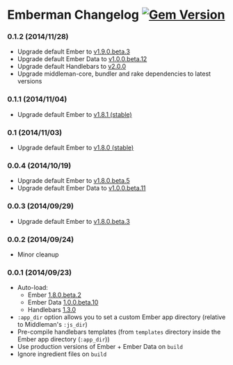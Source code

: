 # Emberman Changelog [![Gem Version](https://badge.fury.io/rb/emberman.svg)](http://badge.fury.io/rb/emberman)

### 0.1.2 (2014/11/28)
- Upgrade default Ember to [v1.9.0.beta.3](https://github.com/emberjs/ember.js/blob/v1.9.0-beta.3/CHANGELOG.md)
- Upgrade default Ember Data to [v1.0.0.beta.12](https://github.com/emberjs/data/blob/v1.0.0-beta.12/CHANGELOG.md)
- Upgrade default Handlebars to [v2.0.0](https://github.com/wycats/handlebars.js/blob/v2.0.0/release-notes.md)
- Upgrade middleman-core, bundler and rake dependencies to latest versions

### 0.1.1 (2014/11/04)
- Upgrade default Ember to [v1.8.1 (stable)](https://github.com/emberjs/ember.js/blob/v1.8.1/CHANGELOG.md)

### 0.1 (2014/11/03)
- Upgrade default Ember to [v1.8.0 (stable)](https://github.com/emberjs/ember.js/blob/v1.8.0/CHANGELOG.md)

### 0.0.4 (2014/10/19)
- Upgrade default Ember to [v1.8.0.beta.5](https://github.com/emberjs/ember.js/blob/v1.8.0-beta.5/CHANGELOG.md)
- Upgrade default Ember Data to [v1.0.0.beta.11](https://github.com/emberjs/data/blob/v1.0.0-beta.11/CHANGELOG.md)

### 0.0.3 (2014/09/29)
- Upgrade default Ember to [v1.8.0.beta.3](https://github.com/emberjs/ember.js/blob/v1.8.0-beta.3/CHANGELOG.md)

### 0.0.2 (2014/09/24)
- Minor cleanup

### 0.0.1 (2014/09/23)
- Auto-load:
  + Ember [1.8.0.beta.2](https://github.com/emberjs/ember.js/releases/tag/v1.8.0-beta.2)
  + Ember Data [1.0.0.beta.10](https://github.com/emberjs/data/releases/tag/v1.0.0-beta.10)
  + Handlebars [1.3.0](https://github.com/wycats/handlebars.js/releases/tag/v1.3.0)
- `:app_dir` option allows you to set a custom Ember app directory (relative to Middleman's `:js_dir`)
- Pre-compile handlebars templates (from `templates` directory inside the Ember app directory (`:app_dir`))
- Use production versions of Ember + Ember Data on `build`
- Ignore ingredient files on `build`
